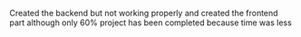 Created the backend but not working properly and created the frontend part although only 60% project has been completed because time was less
